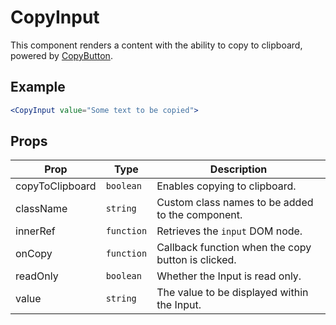 # CopyInput

This component renders a content with the ability to copy to clipboard, powered by [CopyButton](../CopyButton).

## Example

```jsx
<CopyInput value="Some text to be copied">
```

## Props

| Prop            | Type       | Description                                        |
| --------------- | ---------- | -------------------------------------------------- |
| copyToClipboard | `boolean`  | Enables copying to clipboard.                      |
| className       | `string`   | Custom class names to be added to the component.   |
| innerRef        | `function` | Retrieves the `input` DOM node.                    |
| onCopy          | `function` | Callback function when the copy button is clicked. |
| readOnly        | `boolean`  | Whether the Input is read only.                    |
| value           | `string`   | The value to be displayed within the Input.        |
